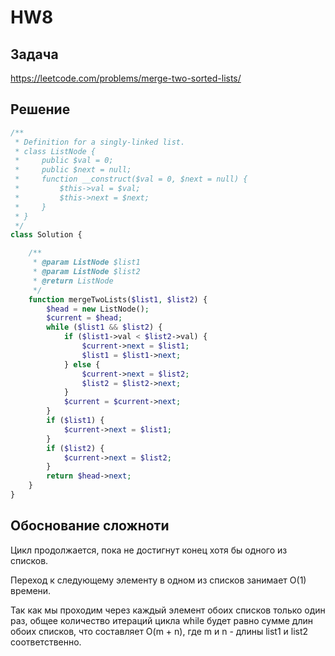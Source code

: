 # HW8

## Задача
https://leetcode.com/problems/merge-two-sorted-lists/

## Решение

```php
/**
 * Definition for a singly-linked list.
 * class ListNode {
 *     public $val = 0;
 *     public $next = null;
 *     function __construct($val = 0, $next = null) {
 *         $this->val = $val;
 *         $this->next = $next;
 *     }
 * }
 */
class Solution {

    /**
     * @param ListNode $list1
     * @param ListNode $list2
     * @return ListNode
     */
    function mergeTwoLists($list1, $list2) {
        $head = new ListNode();
        $current = $head;
        while ($list1 && $list2) {
            if ($list1->val < $list2->val) {
                $current->next = $list1;
                $list1 = $list1->next;
            } else {
                $current->next = $list2;
                $list2 = $list2->next;
            }
            $current = $current->next;
        }
        if ($list1) {
            $current->next = $list1;
        }
        if ($list2) {
            $current->next = $list2;
        }
        return $head->next;
    }
}
```

## Обоснование сложноти

Цикл продолжается, пока не достигнут конец хотя бы одного из списков.

Переход к следующему элементу в одном из списков занимает O(1) времени.

Так как мы проходим через каждый элемент обоих списков только один раз,
общее количество итераций цикла while будет равно сумме длин обоих списков,
что составляет O(m + n), где m и n - длины list1 и list2 соответственно.
